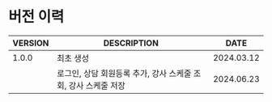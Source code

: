 <br/>
<br/>

# 버전 이력

| VERSION | DESCRIPTION                                      | DATE       |
|---------|--------------------------------------------------|------------|
| 1.0.0   | 최초 생성                                          | 2024.03.12 |
|         | 로그인, 상담 회원등록 추가, 강사 스케줄 조회, 강사 스케줄 저장 | 2024.06.23 |

<br/>
<br/>